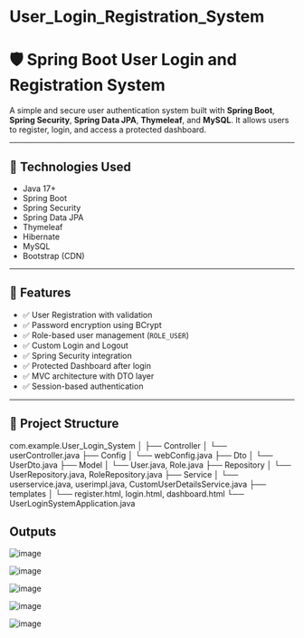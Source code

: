 # User_Login_Registration_System

# 🛡️ Spring Boot User Login and Registration System

A simple and secure user authentication system built with **Spring Boot**, **Spring Security**, **Spring Data JPA**, **Thymeleaf**, and **MySQL**. It allows users to register, login, and access a protected dashboard.

---

## 🔧 Technologies Used

- Java 17+
- Spring Boot
- Spring Security
- Spring Data JPA
- Thymeleaf
- Hibernate
- MySQL
- Bootstrap (CDN)

---

## 📌 Features

- ✅ User Registration with validation
- ✅ Password encryption using BCrypt
- ✅ Role-based user management (`ROLE_USER`)
- ✅ Custom Login and Logout
- ✅ Spring Security integration
- ✅ Protected Dashboard after login
- ✅ MVC architecture with DTO layer
- ✅ Session-based authentication

---

## 📁 Project Structure

com.example.User_Login_System
│
├── Controller
│ └── userController.java
├── Config
│ └── webConfig.java
├── Dto
│ └── UserDto.java
├── Model
│ └── User.java, Role.java
├── Repository
│ └── UserRepository.java, RoleRepository.java
├── Service
│ └── userservice.java, userimpl.java, CustomUserDetailsService.java
├── templates
│ └── register.html, login.html, dashboard.html
└── UserLoginSystemApplication.java

## Outputs

![image](https://github.com/user-attachments/assets/caaf86ba-fa80-4801-abe3-9d63fff342dd)

![image](https://github.com/user-attachments/assets/26bfd3be-48bb-44ee-bec4-56a37c25385c)

![image](https://github.com/user-attachments/assets/f481ec90-64b4-4bd6-82b0-f7a4f38ff5ef)

![image](https://github.com/user-attachments/assets/0c2c14a0-8da5-4e6f-b35f-16db8baf3e83)

![image](https://github.com/user-attachments/assets/16b489cf-1732-4e0a-af90-252b81ab9342)



